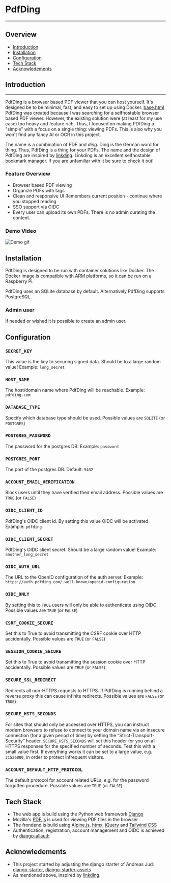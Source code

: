 # PdfDing
<hr>

## Overview

- [Introduction](#introduction)
- [Installation](#installation)
- [Configuration](#configuration)
- [Tech Stack](#tech-stack)
- [Acknowledements](#acknowledements)

## Introduction
<hr>

PdfDing is a browser based PDF viewer that you can host yourself. It's designed be to be minimal, fast, and easy to 
set up using Docker. 
[base.html](pdfding%2Ftemplates%2Fbase.html)
PdfDing was created because I was searching for a selfhostable browser based PDF viewer. However, the existing solution
were (at least for my use case) too heavy and feature rich. Thus, I focused on making PDfDing a "simple" with a focus on
a single thing: viewing PDFs. This is also why you won't find any fancy AI or OCR in this project.

The name is a combination of PDF and *ding*. Ding is the German word for thing. Thus, PdfDing is a thing for
your PDFs. The name and the design of PdfDing are inspired by [linkding](https://github.com/sissbruecker/linkding).
Linkding is an excellent selfhostable bookmark manager. If you are unfamiliar with it be sure to check it out!

### Feature Overview
* Browser based PDF viewing
* Organize PDFs with tags
* Clean and responsive UI
Remembers current position - continue where you stopped reading
* SSO support via OIDC
* Every user can upload its own PDFs. There is no admin curating the content.

### Demo Video
![Demo gif](demo.gif)

## Installation
PdfDing is designed to be run with container solutions like Docker. The Docker image is compatible with ARM platforms,
so it can be run on a Raspberry Pi.

PdfDing uses an SQLite database by default. Alternatively PdfDing supports PostgreSQL.

### Admin user
If needed or wished it is possible to create an admin user. 

## Configuration
### `SECRET_KEY` 
This value is the key to securing signed data. Should be to a large random value! Example: `long_secret` 
### `HOST_NAME`  
The host/domain name where PdfDing will be reachable. Example: `pdfding.com`   
### `DATABASE_TYPE` 
 Specify which database type should be used. Possible values are `SQLITE` (or `POSTGRES`) 
### `POSTGRES_PASSWORD` 
The password for the postgres DB: Example: `password`
### `POSTGRES_PORT` 
The port of the postgres DB. Default: `5432`
### `ACCOUNT_EMAIL_VERIFICATION`  
Block users until they have verified their email address. Possible values are `TRUE` (or `FALSE`)     
### `OIDC_CLIENT_ID`   
PdfDing's OIDC client id. By setting this value OIDC will be activated. Example: `pdfding`
### `OIDC_CLIENT_SECRET`   
PdfDing's OIDC client secret. Should be a large random value! Example: `another_long_secret` 
### `OIDC_AUTH_URL`  
The URL to the OpenID configuration of the auth server. Example: 
`https://auth.pdfding.com/.well-known/openid-configuration`
### `OIDC_ONLY`   
By setting this to `TRUE` users will only be able to authenticate using OIDC. Possible values are `TRUE` (or `FALSE`)    
### `CSRF_COOKIE_SECURE`   
Set this to True to avoid transmitting the CSRF cookie over HTTP accidentally. Possible values are `TRUE` (or `FALSE`)
### `SESSION_COOKIE_SECURE`  
Set this to True to avoid transmitting the session cookie over HTTP accidentally. Possible values are `TRUE` (or 
`FALSE`)
### `SECURE_SSL_REDIRECT`  
Redirects all non-HTTPS requests to HTTPS. If PdfDing is running behind a reverse proxy this can cause infinite 
redirects. Possible values are `FALSE` (or `TRUE`) 
### `SECURE_HSTS_SECONDS`
For sites that should only be accessed over HTTPS, you can instruct modern browsers to refuse to connect to your domain
name via an insecure connection (for a given period of time) by setting the “Strict-Transport-Security” header. 
`SECURE_HSTS_SECONDS` will set this header for you on all HTTPS responses for the specified number of seconds. Test this
with a small value first. If everything works it can be set to a large value, e.g. `31536000`, in order to protect
infrequent visitors.
### `ACCOUNT_DEFAULT_HTTP_PROTOCOL`
The default protocol for account related URLs, e.g. for the password forgotten procedure. Possible values are `TRUE`
(or `FALSE`)


## Tech Stack
* The web app is build using the Python web framework [Django](https://www.djangoproject.com/)
* Mozilla's [PDF.js](https://mozilla.github.io/pdf.js/) is used for viewing PDF files in the browser
* The frondend is build using [Alpine.js](https://alpinejs.dev/), [htmx](https://htmx.org/),
[jQuery](https://jquery.com/) and [Tailwind CSS](https://tailwindcss.com/)
* Authentication, registration, account management and OIDC is achieved by [django-allauth](https://docs.allauth.org/en/latest/)

## Acknowledements
* This project started by adjusting the django starter of Andreas Jud: [django-starter](https://github.com/andyjud/django-starter), [django-starter-assets](https://github.com/andyjud/django-starter-assets)
* As mentioned above, inspired by [linkding](https://github.com/sissbruecker/linkding).